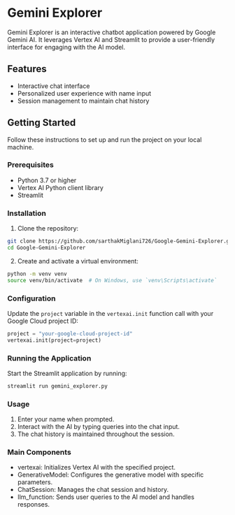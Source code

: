 # Gemini Explorer

Gemini Explorer is an interactive chatbot application powered by Google Gemini AI. It leverages Vertex AI and Streamlit to provide a user-friendly interface for engaging with the AI model.

## Features

- Interactive chat interface
- Personalized user experience with name input
- Session management to maintain chat history

## Getting Started

Follow these instructions to set up and run the project on your local machine.

### Prerequisites

- Python 3.7 or higher
- Vertex AI Python client library
- Streamlit

### Installation

1. Clone the repository:

```bash
git clone https://github.com/sarthakMiglani726/Google-Gemini-Explorer.git
cd Google-Gemini-Explorer
```

2. Create and activate a virtual environment:

```bash
python -m venv venv
source venv/bin/activate  # On Windows, use `venv\Scripts\activate`
```

### Configuration

Update the `project` variable in the `vertexai.init` function call with your Google Cloud project ID:

```python
project = "your-google-cloud-project-id"
vertexai.init(project=project)
```

### Running the Application

Start the Streamlit application by running:

```bash
streamlit run gemini_explorer.py
```

### Usage

1. Enter your name when prompted.
2. Interact with the AI by typing queries into the chat input.
3. The chat history is maintained throughout the session.

### Main Components

- vertexai: Initializes Vertex AI with the specified project.
- GenerativeModel: Configures the generative model with specific parameters.
- ChatSession: Manages the chat session and history.
- llm_function: Sends user queries to the AI model and handles responses.
